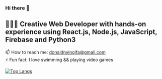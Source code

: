 ### Hi there 👋

<!--
**donaldnyingifa/donaldnyingifa** is a ✨ _special_ ✨ repository because its `README.md` (this file) appears on your GitHub profile.

Here are some ideas to get you started:

- 🔭 I’m currently working on ...
- 🌱 I’m currently learning ...
- 👯 I’m looking to collaborate on ...
- 🤔 I’m looking for help with ...
- 💬 Ask me about ...
- 📫 How to reach me: ...
- 😄 Pronouns: ...
- ⚡ Fun fact: ...
-->

## 🧑🏻‍💻 Creative Web Developer with hands-on experience using React.js, Node.js, JavaScript, Firebase and Python3 <br>
📫 How to reach me: donaldnyingifa@gmail.com <br>
⚡ Fun fact: I love swimming && playing video games

[![Top Langs](https://github-readme-stats.vercel.app/api/top-langs/?username=donaldnyingifa)](https://github.com/donaldnyingifa/github-readme-stats)
